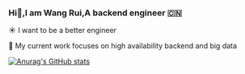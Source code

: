 ### Hi👋,I am Wang Rui,A backend engineer :cn:
<!--
**MistraR/MistraR** is a ✨ _special_ ✨ repository because its `README.md` (this file) appears on your GitHub profile.

Here are some ideas to get you started:

- 🔭 I’m currently working on ...
- 🌱 I’m currently learning ...
- 👯 I’m looking to collaborate on ...
- 🤔 I’m looking for help with ...
- 💬 Ask me about ...
- 📫 How to reach me: ...
- 😄 Pronouns: ...
- ⚡ Fun fact: ...
-->
:sunny:  I want to be a better engineer

:turtle:  My current work focuses on high availability backend and big data

[![Anurag's GitHub stats](https://github-readme-stats.vercel.app/api?username=MistraR&count_private=true&show_icons=true&theme=dracula&hide=contribs)](https://github.com/anuraghazra/github-readme-stats)
